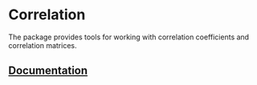 # Correlation

The package provides tools for working with correlation coefficients and
correlation matrices.

## [Documentation][doc]

[doc]: http://godoc.org/github.com/ready-steady/statistics/correlation
